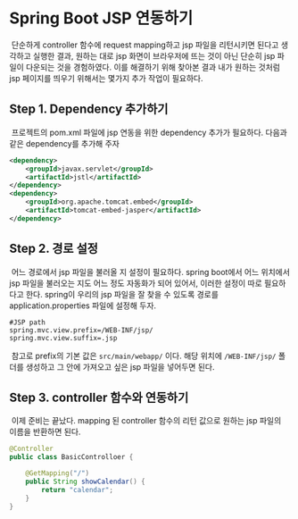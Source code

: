 # Spring Boot JSP 연동하기



​	단순하게 controller 함수에 request mapping하고 jsp 파일을 리턴시키면 된다고 생각하고 실행한 결과, 원하는 대로 jsp 화면이 브라우저에 뜨는 것이 아닌 단순히 jsp 파일이 다운되는 것을 경험하였다. 이를 해결하기 위해 찾아본 결과 내가 원하는 것처럼 jsp 페이지를 띄우기 위해서는 몇가지 추가 작업이 필요하다. 



## Step 1. Dependency 추가하기

​	프로젝트의 pom.xml 파일에 jsp 연동을 위한 dependency 추가가 필요하다. 다음과 같은 dependency를 추가해 주자

```xml
<dependency>
    <groupId>javax.servlet</groupId>
    <artifactId>jstl</artifactId>
</dependency>
<dependency>
    <groupId>org.apache.tomcat.embed</groupId>
    <artifactId>tomcat-embed-jasper</artifactId>
</dependency>
```



## Step 2. 경로 설정

​	어느 경로에서 jsp 파일을 불러올 지 설정이 필요하다. spring boot에서 어느 위치에서 jsp 파일을 불러오는 지도 어느 정도 자동화가 되어 있어서, 이러한 설정이 따로 필요하다고 한다. spring이 우리의 jsp 파일을 잘 찾을 수 있도록 경로를 application.properties 파일에 설정해 두자.

```properties
#JSP path
spring.mvc.view.prefix=/WEB-INF/jsp/
spring.mvc.view.suffix=.jsp
```

​	참고로 prefix의 기본 값은 `src/main/webapp/` 이다. 해당 위치에 `/WEB-INF/jsp/` 폴더를 생성하고 그 안에 가져오고 싶은 jsp 파일을 넣어두면 된다.



## Step 3. controller 함수와 연동하기

​	이제 준비는 끝났다. mapping 된 controller 함수의 리턴 값으로 원하는 jsp 파일의 이름을 반환하면 된다. 

```java
@Controller
public class BasicControlloer {

	@GetMapping("/")
	public String showCalendar() {
		return "calendar";
	}
}
```

